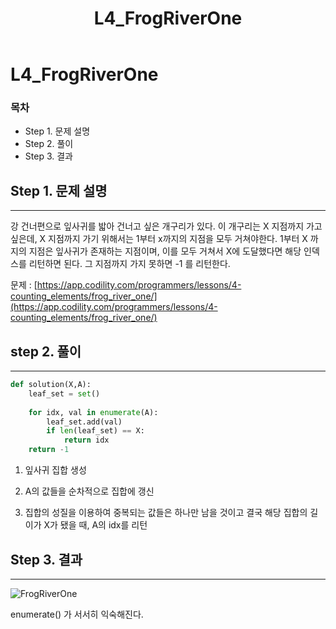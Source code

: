 ﻿---  
title:  "L4_FrogRiverOne"  
  
categories:  
 - Codility
tags:  
 - Study, Codility
 
---

# L4_FrogRiverOne
### 목차

-  Step 1. 문제 설명
-  Step 2. 풀이
-  Step 3. 결과

## Step 1. 문제 설명
---
강 건너편으로 잎사귀를 밟아 건너고 싶은 개구리가 있다.
이 개구리는 X 지점까지 가고싶은데, X 지점까지 가기 위해서는 1부터 x까지의 지점을 모두 거쳐야한다. 1부터 X 까지의 지점은 잎사귀가 존재하는 지점이며, 이를 모두 거쳐서 X에 도달했다면 해당 인덱스를 리턴하면 된다.
그 지점까지 가지 못하면 -1 를 리턴한다.

문제 : 
[https://app.codility.com/programmers/lessons/4-counting_elements/frog_river_one/](https://app.codility.com/programmers/lessons/4-counting_elements/frog_river_one/)

## step 2. 풀이
---

```python
def solution(X,A):  
    leaf_set = set()  
    
    for idx, val in enumerate(A):  
        leaf_set.add(val)  
        if len(leaf_set) == X:  
            return idx  
    return -1
```
1. 잎사귀 집합 생성

2. A의 값들을 순차적으로 집합에 갱신

3. 집합의 성질을 이용하여 중복되는 값들은 하나만 남을 것이고 결국 해당 집합의 길이가 X가 됐을 때, A의 idx를 리턴


## Step 3. 결과
---

![FrogRiverOne](https://user-images.githubusercontent.com/59912557/76534058-5a4f5800-64bc-11ea-8fd8-f6f646570c58.PNG)

enumerate() 가 서서히 익숙해진다. 
